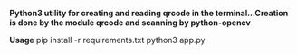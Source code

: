 **Python3 utility for creating and reading qrcode in the terminal...Creation is done by the module qrcode and scanning by python-opencv**

**Usage**
  pip install -r requirements.txt
  python3 app.py

